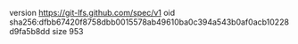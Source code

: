 version https://git-lfs.github.com/spec/v1
oid sha256:dfbb67420f8758dbb0015578ab49610ba0c394a543b0af0acb10228d9fa5b8dd
size 953

